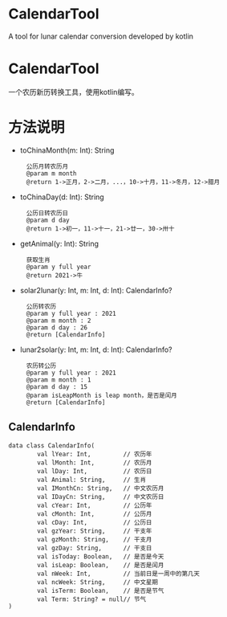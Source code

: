 # CalendarTool
A tool for lunar calendar conversion developed by kotlin

# CalendarTool
一个农历新历转换工具，使用kotlin编写。

# 方法说明
* toChinaMonth(m: Int): String<br/>
```
     公历月转农历月
     @param m month
     @return 1->正月，2->二月，...，10->十月，11->冬月，12->腊月
```
* toChinaDay(d: Int): String
```
     公历日转农历日
     @param d day
     @return 1->初一，11->十一，21->廿一，30->卅十
```
* getAnimal(y: Int): String
```
     获取生肖
     @param y full year
     @return 2021->牛
```
* solar2lunar(y: Int, m: Int, d: Int): CalendarInfo?
```
     公历转农历
     @param y full year : 2021
     @param m month : 2
     @param d day : 26
     @return [CalendarInfo]
```
* lunar2solar(y: Int, m: Int, d: Int): CalendarInfo?
```
     农历转公历
     @param y full year : 2021
     @param m month : 1
     @param d day : 15
     @param isLeapMonth is leap month，是否是闰月
     @return [CalendarInfo]
```

## CalendarInfo
```
data class CalendarInfo(
        val lYear: Int,         // 农历年
        val lMonth: Int,        // 农历月
        val lDay: Int,          // 农历日
        val Animal: String,     // 生肖
        val IMonthCn: String,   // 中文农历月
        val IDayCn: String,     // 中文农历日
        val cYear: Int,         // 公历年
        val cMonth: Int,        // 公历月
        val cDay: Int,          // 公历日
        val gzYear: String,     // 干支年
        val gzMonth: String,    // 干支月
        val gzDay: String,      // 干支日
        val isToday: Boolean,   // 是否是今天
        val isLeap: Boolean,    // 是否是闰月
        val nWeek: Int,         // 当前日是一周中的第几天
        val ncWeek: String,     // 中文星期
        val isTerm: Boolean,    // 是否是节气
        val Term: String? = null// 节气
)
```
